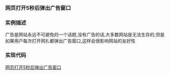 ### 网页打开5秒后弹出广告窗口

### 实例描述

广告是网站永远不可避免的一个话题,没有广告的话,大多数网站是无法生存的,但是如果用户每次打开网扎都弹出广告窗口,这样会很影响网站的友好性

### 实现代码

[网页打开5秒后弹出广告窗口](网页打开5秒后弹出广告窗口.html)

